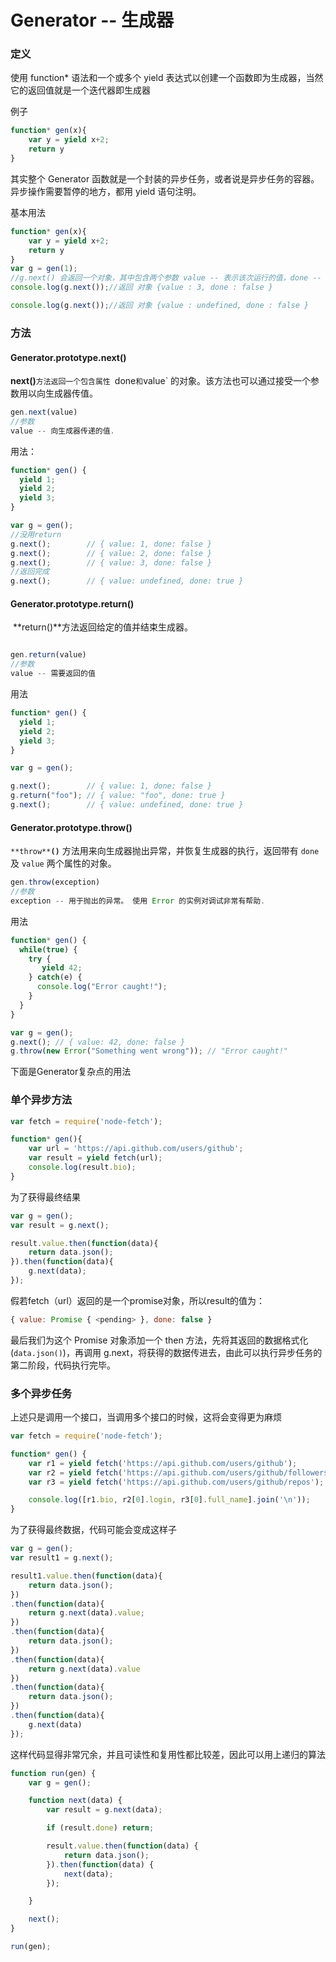 # Generator -- 生成器

### 定义

使用 function* 语法和一个或多个 yield 表达式以创建一个函数即为生成器，当然它的返回值就是一个迭代器即生成器

例子

```javascript
function* gen(x){
	var y = yield x+2;
	return y
}
```

其实整个 Generator 函数就是一个封装的异步任务，或者说是异步任务的容器。异步操作需要暂停的地方，都用 yield 语句注明。

基本用法

```javascript
function* gen(x){
	var y = yield x+2;
	return y
}
var g = gen(1);
//g.next() 会返回一个对象，其中包含两个参数 value -- 表示该次运行的值，done -- 表示 Generator 函数是否执行完毕，即是否还有下一个阶段。通过这两个参数使得Generator函数可以暂停执行和恢复执行，这是它能封装异步任务的根本原因。
console.log(g.next());//返回 对象 {value : 3, done : false }

console.log(g.next());//返回 对象 {value : undefined, done : false }
```



### 方法

#### Generator.prototype.next()

​	**next()**`方法返回一个包含属性 `done` 和 `value` 的对象。该方法也可以通过接受一个参数用以向生成器传值。

```javascript
gen.next(value)
//参数
value -- 向生成器传递的值.
```

用法：



```js
function* gen() { 
  yield 1;
  yield 2;
  yield 3;
}

var g = gen();
//没用return
g.next();        // { value: 1, done: false }
g.next(); 		 // { value: 2, done: false }
g.next();        // { value: 3, done: false }
//返回完成
g.next();        // { value: undefined, done: true }
```

#### Generator.prototype.return()

​	**return()**方法返回给定的值并结束生成器。

```javascript

gen.return(value)
//参数
value -- 需要返回的值
```

用法

```js
function* gen() { 
  yield 1;
  yield 2;
  yield 3;
}

var g = gen();

g.next();        // { value: 1, done: false }
g.return("foo"); // { value: "foo", done: true }
g.next();        // { value: undefined, done: true }
```



#### Generator.prototype.throw()

`**throw**`**`()`** 方法用来向生成器抛出异常，并恢复生成器的执行，返回带有 `done` 及 `value` 两个属性的对象。

```js
gen.throw(exception)
//参数
exception -- 用于抛出的异常。 使用 Error 的实例对调试非常有帮助.
```

用法

```js
function* gen() {
  while(true) {
    try {
       yield 42;
    } catch(e) {
      console.log("Error caught!");
    }
  }
}

var g = gen();
g.next(); // { value: 42, done: false }
g.throw(new Error("Something went wrong")); // "Error caught!"
```





下面是Generator复杂点的用法

### 单个异步方法

```js
var fetch = require('node-fetch');

function* gen(){
    var url = 'https://api.github.com/users/github';
    var result = yield fetch(url);
    console.log(result.bio);
}
```

为了获得最终结果

```js
var g = gen();
var result = g.next();

result.value.then(function(data){
    return data.json();
}).then(function(data){
    g.next(data);
});

```

假若fetch（url）返回的是一个promise对象，所以result的值为：

```js
{ value: Promise { <pending> }, done: false }
```

最后我们为这个 Promise 对象添加一个 then 方法，先将其返回的数据格式化(`data.json()`)，再调用 g.next，将获得的数据传进去，由此可以执行异步任务的第二阶段，代码执行完毕。



### 多个异步任务

上述只是调用一个接口，当调用多个接口的时候，这将会变得更为麻烦

```js
var fetch = require('node-fetch');

function* gen() {
    var r1 = yield fetch('https://api.github.com/users/github');
    var r2 = yield fetch('https://api.github.com/users/github/followers');
    var r3 = yield fetch('https://api.github.com/users/github/repos');

    console.log([r1.bio, r2[0].login, r3[0].full_name].join('\n'));
}
```

为了获得最终数据，代码可能会变成这样子

```js
var g = gen();
var result1 = g.next();

result1.value.then(function(data){
    return data.json();
})
.then(function(data){
    return g.next(data).value;
})
.then(function(data){
    return data.json();
})
.then(function(data){
    return g.next(data).value
})
.then(function(data){
    return data.json();
})
.then(function(data){
    g.next(data)
});
```

这样代码显得非常冗余，并且可读性和复用性都比较差，因此可以用上递归的算法

```javascript
function run(gen) {
    var g = gen();

    function next(data) {
        var result = g.next(data);

        if (result.done) return;

        result.value.then(function(data) {
            return data.json();
        }).then(function(data) {
            next(data);
        });

    }

    next();
}

run(gen);
```

